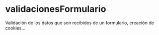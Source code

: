 # validacionesFormulario
Validación de los datos que son recibidos de un formulario, creación de cookies...
